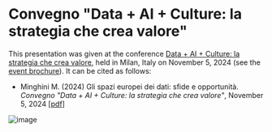 # Convegno "Data + AI + Culture: la strategia che crea valore"
This presentation was given at the conference [Data + AI + Culture: la strategia che crea valore](https://www.osservatori.net/big-data-business-analytics/convegno-finale-osservatorio-big-data-business-analytics/?utm_source=linkedin&utm_medium=social&utm_campaign=conv_obdba24), held in Milan, Italy on November 5, 2024 (see the [event brochure](event-brochure.pdf)). It can be cited as follows:

* Minghini M. (2024) Gli spazi europei dei dati: sfide e opportunità. _Convegno "Data + AI + Culture: la strategia che crea valore"_, November 5, 2024 [[pdf](Marco-Minghini_PoliMi.pdf)]

![image](https://github.com/user-attachments/assets/fa4bca28-e5f9-4473-b89f-c4ef1ce3b5cb)
